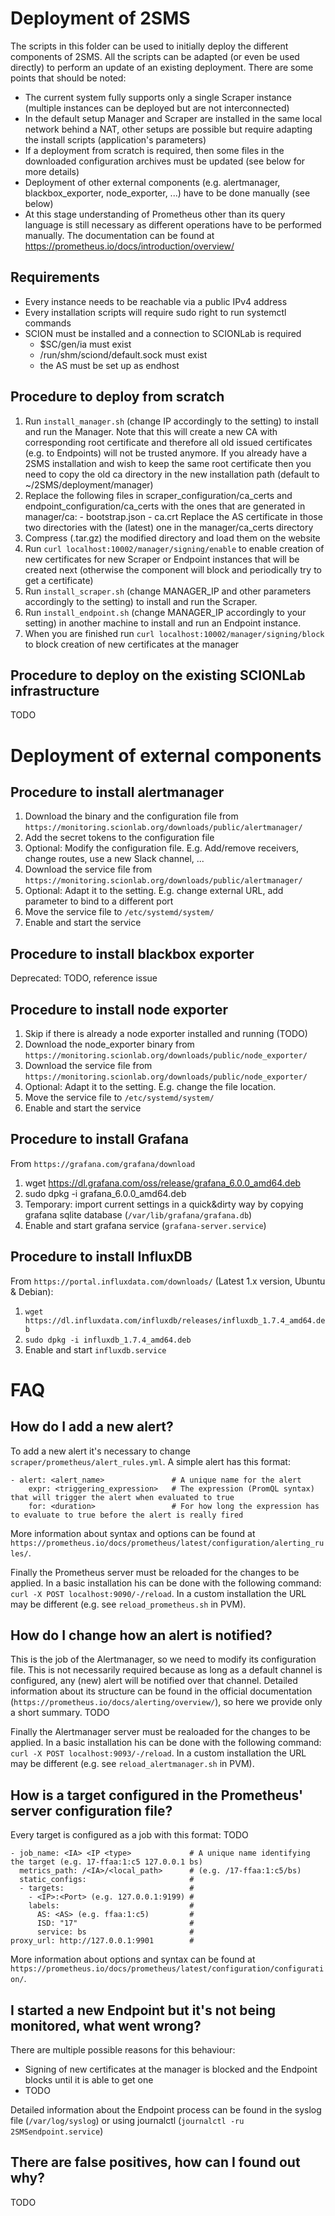 # Deployment of 2SMS
The scripts in this folder can be used to initially deploy the different components of 2SMS. All the scripts can be adapted (or
even be used directly) to perform an update of an existing deployment.
There are some points that should be noted:
* The current system fully supports only a single Scraper instance (multiple instances can be deployed but are not interconnected)
* In the default setup Manager and Scraper are installed in the same local network behind a NAT, other setups are possible but
    require adapting the install scripts (application's parameters)
* If a deployment from scratch is required, then some files in the downloaded configuration archives must be updated (see below for more details)
* Deployment of other external components (e.g. alertmanager, blackbox_exporter, node_exporter, ...) have to be done manually (see below)
* At this stage understanding of Prometheus other than its query language is still necessary as different operations have to
    be performed manually. The documentation can be found at https://prometheus.io/docs/introduction/overview/

## Requirements
* Every instance needs to be reachable via a public IPv4 address
* Every installation scripts will require sudo right to run systemctl commands
* SCION must be installed and a connection to SCIONLab is required
    * $SC/gen/ia must exist
    * /run/shm/sciond/default.sock must exist
    * the AS must be set up as endhost

## Procedure to deploy from scratch
1. Run `install_manager.sh` (change IP accordingly to the setting) to install and run the Manager. Note that this
    will create a new CA with corresponding root certificate and therefore all old issued certificates (e.g. to Endpoints)
    will not be trusted anymore. If you already have a 2SMS installation and wish to keep the same root certificate then
    you need to copy the old ca directory in the new installation path (default to ~/2SMS/deployment/manager)
1. Replace the following files in scraper_configuration/ca_certs and endpoint_configuration/ca_certs with the ones
    that are generated in manager/ca:
        - bootstrap.json
        - ca.crt
   Replace the AS certificate in those two directories with the (latest) one in the manager/ca_certs directory
1. Compress (.tar.gz) the modified directory and load them on the website
1. Run `curl localhost:10002/manager/signing/enable` to enable creation of new certificates for new Scraper or Endpoint instances
    that will be created next (otherwise the component will block and periodically try to get a certificate)
1. Run `install_scraper.sh` (change MANAGER_IP and other parameters accordingly to the setting) to install and run the Scraper.
1. Run `install_endpoint.sh` (change MANAGER_IP accordingly to your setting) in another machine to install and run an Endpoint instance.
1. When you are finished run `curl localhost:10002/manager/signing/block` to block creation of new certificates at the manager

## Procedure to deploy on the existing SCIONLab infrastructure
TODO

# Deployment of external components

## Procedure to install alertmanager
1. Download the binary and the configuration file from `https://monitoring.scionlab.org/downloads/public/alertmanager/`
1. Add the secret tokens to the configuration file
1. Optional: Modify the configuration file. E.g. Add/remove receivers, change routes, use a new Slack channel, ...
1. Download the service file from `https://monitoring.scionlab.org/downloads/public/alertmanager/`
1. Optional: Adapt it to the setting. E.g. change external URL, add parameter to bind to a different port
1. Move the service file to `/etc/systemd/system/`
1. Enable and start the service

## Procedure to install blackbox exporter
Deprecated: TODO, reference issue

## Procedure to install node exporter
1. Skip if there is already a node exporter installed and running (TODO)
1. Download the node_exporter binary from `https://monitoring.scionlab.org/downloads/public/node_exporter/`
1. Download the service file from `https://monitoring.scionlab.org/downloads/public/node_exporter/`
1. Optional: Adapt it to the setting. E.g. change the file location.
1. Move the service file to `/etc/systemd/system/`
1. Enable and start the service

## Procedure to install Grafana
From `https://grafana.com/grafana/download`
1. wget https://dl.grafana.com/oss/release/grafana_6.0.0_amd64.deb
1. sudo dpkg -i grafana_6.0.0_amd64.deb
1. Temporary: import current settings in a quick&dirty way by copying grafana sqlite database (`/var/lib/grafana/grafana.db`)
1. Enable and start grafana service (`grafana-server.service`)

## Procedure to install InfluxDB
From `https://portal.influxdata.com/downloads/` (Latest 1.x version, Ubuntu & Debian):
1. `wget https://dl.influxdata.com/influxdb/releases/influxdb_1.7.4_amd64.deb`
1. `sudo dpkg -i influxdb_1.7.4_amd64.deb`
1. Enable and start `influxdb.service`

# FAQ
## How do I add a new alert?
To add a new alert it's necessary to change `scraper/prometheus/alert_rules.yml`.
A simple alert has this format:

    - alert: <alert_name>               # A unique name for the alert
        expr: <triggering_expression>   # The expression (PromQL syntax) that will trigger the alert when evaluated to true
        for: <duration>                 # For how long the expression has to evaluate to true before the alert is really fired
More information about syntax and options can be found at `https://prometheus.io/docs/prometheus/latest/configuration/alerting_rules/`.

Finally the Prometheus server must be reloaded for the changes to be applied. In a basic installation his can be done with the following command:
`curl -X POST localhost:9090/-/reload`. In a custom installation the URL may be different (e.g. see `reload_prometheus.sh` in PVM).

## How do I change how an alert is notified?
This is the job of the Alertmanager, so we need to modify its configuration file. This is not necessarily required because as long as a
default channel is configured, any (new) alert will be notified over that channel. Detailed information about its structure can
be found in the official documentation (`https://prometheus.io/docs/alerting/overview/`), so here we provide only a short summary.
TODO

Finally the Alertmanager server must be realoaded for the changes to be applied. In a basic installation his can be done with the following command:
`curl -X POST localhost:9093/-/reload`. In a custom installation the URL may be different (e.g. see `reload_alertmanager.sh` in PVM).

## How is a target configured in the Prometheus' server configuration file?
Every target is configured as a job with this format: TODO
    
    - job_name: <IA> <IP <type>             # A unique name identifying the target (e.g. 17-ffaa:1:c5 127.0.0.1 bs)
      metrics_path: /<IA>/<local_path>      # (e.g. /17-ffaa:1:c5/bs)
      static_configs:                       #
      - targets:                            #
        - <IP>:<Port> (e.g. 127.0.0.1:9199) #
        labels:                             #
          AS: <AS> (e.g. ffaa:1:c5)         #
          ISD: "17"                         #
          service: bs                       #
    proxy_url: http://127.0.0.1:9901        #

More information about options and syntax can be found at `https://prometheus.io/docs/prometheus/latest/configuration/configuration/`.

## I started a new Endpoint but it's not being monitored, what went wrong?
There are multiple possible reasons for this behaviour:
* Signing of new certificates at the manager is blocked and the Endpoint blocks until it is able to get one
* TODO

Detailed information about the Endpoint process can be found in the syslog file (`/var/log/syslog`) or using journalctl (`journalctl -ru 2SMSendpoint.service`)

## There are false positives, how can I found out why?
TODO